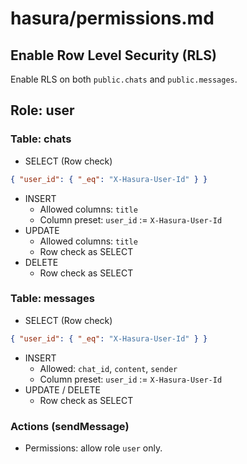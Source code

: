 # hasura/permissions.md

## Enable Row Level Security (RLS)
Enable RLS on both `public.chats` and `public.messages`.

## Role: user

### Table: chats
- SELECT (Row check)
```json
{ "user_id": { "_eq": "X-Hasura-User-Id" } }
```
- INSERT
  - Allowed columns: `title`
  - Column preset: `user_id` := `X-Hasura-User-Id`
- UPDATE
  - Allowed columns: `title`
  - Row check as SELECT
- DELETE
  - Row check as SELECT

### Table: messages
- SELECT (Row check)
```json
{ "user_id": { "_eq": "X-Hasura-User-Id" } }
```
- INSERT
  - Allowed: `chat_id`, `content`, `sender`
  - Column preset: `user_id` := `X-Hasura-User-Id`
- UPDATE / DELETE
  - Row check as SELECT

### Actions (sendMessage)
- Permissions: allow role `user` only.
